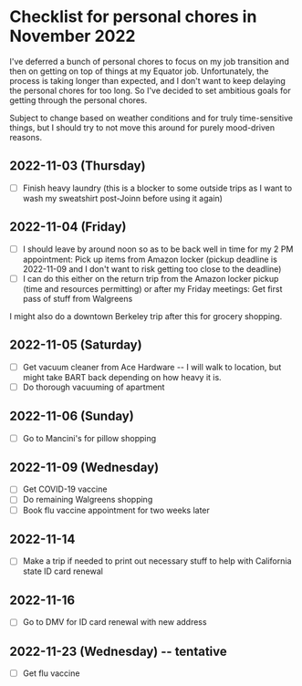 # Checklist for personal chores in November 2022

I've deferred a bunch of personal chores to focus on my job transition
and then on getting on top of things at my Equator job. Unfortunately,
the process is taking longer than expected, and I don't want to keep
delaying the personal chores for too long. So I've decided to set
ambitious goals for getting through the personal chores.

Subject to change based on weather conditions and for truly
time-sensitive things, but I should try to not move this around for
purely mood-driven reasons.

## 2022-11-03 (Thursday)

- [ ] Finish heavy laundry (this is a blocker to some outside trips as I want to wash my sweatshirt post-Joinn before using it again)

## 2022-11-04 (Friday)

- [ ] I should leave by around noon so as to be back well in time for
  my 2 PM appointment: Pick up items from Amazon locker (pickup
  deadline is 2022-11-09 and I don't want to risk getting too close to
  the deadline)
- [ ] I can do this either on the return trip from the Amazon locker
  pickup (time and resources permitting) or after my Friday meetings:
  Get first pass of stuff from Walgreens

I might also do a downtown Berkeley trip after this for grocery shopping.

## 2022-11-05 (Saturday)

- [ ] Get vacuum cleaner from Ace Hardware -- I will walk to location,
  but might take BART back depending on how heavy it is.
- [ ] Do thorough vacuuming of apartment

## 2022-11-06 (Sunday)

- [ ] Go to Mancini's for pillow shopping

## 2022-11-09 (Wednesday)

- [ ] Get COVID-19 vaccine
- [ ] Do remaining Walgreens shopping
- [ ] Book flu vaccine appointment for two weeks later

## 2022-11-14

- [ ] Make a trip if needed to print out necessary stuff to help with California state ID card renewal

## 2022-11-16

- [ ] Go to DMV for ID card renewal with new address

## 2022-11-23 (Wednesday) -- tentative

- [ ] Get flu vaccine
